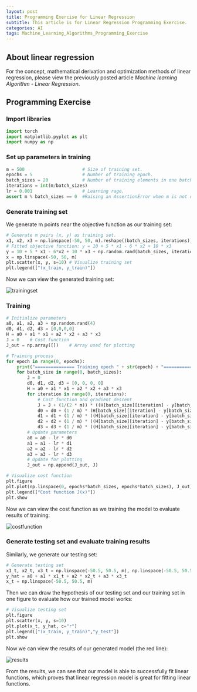 ```yaml
---
layout: post
title: Programming Exercise for Linear Regression
subtitle: This article is for Linear Regression Programming Exercise.
categories: AI
tags: Machine_Learning_Algorithms_Programming_Exercise
---
```


## About linear regression

For the concept, mathematical derivation and optimization methods of linear regression, please view the previously posted article *Machine learning Algorithm - Linear Regression*.

## Programming Exercise

### Import libraries

```Python
import torch
import matplotlib.pyplot as plt
import numpy as np
```
### Set up parameters in training

```Python
m = 500                      # Size of training set.
epochs = 5                   # Number of training epoch. 
batch_sizes = 20             # Number of training elements in one batch.
iterations = int(m/batch_sizes)
lr = 0.001                   # Learning rage.
assert m % batch_sizes == 0  #Raising an AssertionError when m is not divisible by batch_sizes.
```

### Generate training set

We generate m points near the objective function as our training set:
```Python
# Generate m pairs (x, y) as training set.
x1, x2, x3 = np.linspace(-50, 50, m).reshape((batch_sizes, iterations)), np.linspace(-50, 50, m).reshape((batch_sizes, iterations)), np.linspace(-50, 50, m).reshape((batch_sizes, iterations))
# Fitted objective function: y = 10 + 5 * x1 - 6 * x2 + 10 * x3
y = 10 + 5 * x1 - 6*x2 + 10 * x3 + np.random.rand(batch_sizes, iterations) * 200 - 100 # Introduce noise
x = np.linspace(-50, 50, m)
plt.scatter(x, y, s=10) # Visualize training set
plt.legend(["(x_train, y_train)"])
```
Now we can view the generated training set:

![trainingset](https://ruichenqi.github.io/assets/images/AI/1/trainingset.png)

### Training

```Python
# Initialize parameters
a0, a1, a2, a3 = np.random.rand(4)
d0, d1, d2, d3 = [0,0,0,0]
H = a0 + a1 * x1 + a2 * x2 + a3 * x3
J = 0    # Cost function
J_out = np.array([])    # Array used for plotting

# Training process
for epoch in range(0, epochs):
    print("=============== Training epoch " + str(epoch) + "===============")
    for batch_size in range(0, batch_sizes):
        J = 0
        d0, d1, d2, d3 = [0, 0, 0, 0]
        H = a0 + a1 * x1 + a2 * x2 + a3 * x3
        for iteration in range(0, iterations):
            # Cost function and gradient descent
            J = J + (1/(2 * m)) * ((H[batch_size][iteration] - y[batch_size][iteration]) ** 2)
            d0 = d0 + (1 / m) * (H[batch_size][iteration] - y[batch_size][iteration])
            d1 = d1 + (1 / m) * ((H[batch_size][iteration] - y[batch_size][iteration]) * x1[batch_size][iteration])
            d2 = d2 + (1 / m) * ((H[batch_size][iteration] - y[batch_size][iteration]) * x2[batch_size][iteration])
            d3 = d3 + (1 / m) * ((H[batch_size][iteration] - y[batch_size][iteration]) * x3[batch_size][iteration])
        # Update parameters
        a0 = a0 - lr * d0
        a1 = a1 - lr * d1
        a2 = a2 - lr * d2
        a3 = a3 - lr * d3
        # Update for plotting
        J_out = np.append(J_out, J) 

# Visualize cost function
plt.figure
plt.plot(np.linspace(0, epochs*batch_sizes, epochs*batch_sizes), J_out)
plt.legend(["Cost function J(x)"])
plt.show
```
Now we can view the cost function as we training the model to evaluate results of training:

![costfunction](https://ruichenqi.github.io/assets/images/AI/1/cost_function.png)

### Generate testing set and evaluate training results

Similarly, we generate our testing set:
```Python
# Generate testing set
x1_t, x2_t, x3_t = np.linspace(-50.5, 50.5, m), np.linspace(-50.5, 50.5, m), np.linspace(-50.5, 50.5, m)
y_hat = a0 + a1 * x1_t + a2 * x2_t + a3 * x3_t
x_t = np.linspace(-50.5, 50.5, m)
```
Then we can draw the hypothesis of our testing set and our training set in one figure to evaluate how our trained model works:
```Python
# Visualize testing set
plt.figure
plt.scatter(x, y, s=10)
plt.plot(x_t, y_hat, c="r")
plt.legend(["(x_train, y_train)","y_test"])
plt.show
```
Now we can view the results of our generated model (the red line):

![results](https://ruichenqi.github.io/assets/images/AI/1/results.png)

From the results, we can see that our model is able to successfully fit linear functions, which proves that linear regression model is great for fitting linear functions.